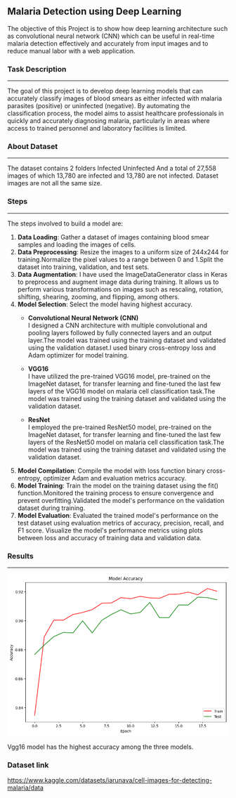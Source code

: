 ## Malaria Detection using Deep Learning

The objective of this Project is to show how deep learning architecture such as convolutional neural network (CNN) which can be useful in real-time malaria detection effectively and accurately from input images and to reduce manual labor with a web application.

### Task Description
----
The goal of this project is to develop deep learning models that can accurately classify images of blood smears as either infected with malaria parasites (positive) or uninfected (negative). By automating the classification process, the model aims to assist healthcare professionals in quickly and accurately diagnosing malaria, particularly in areas where access to trained personnel and laboratory facilities is limited.

### About Dataset  
----
The dataset contains 2 folders
Infected
Uninfected
And a total of 27,558 images of which 13,780 are infected and 13,780 are not infected. Dataset images are not all the same size.

### Steps
----
The steps involved to build a model are:
1. **Data Loading**: Gather a dataset of images containing blood smear samples and loading the images of cells.
2. **Data Preprocessing**: Resize the images to a uniform size of 244x244 for training.Normalize the pixel values to a range between 0 and 1.Split the dataset into training, validation, and test sets.
3. **Data Augmentation**: I have used the ImageDataGenerator class in Keras to preprocess and augment image data during training. It allows us to perform various transformations on images such as rescaling, rotation, shifting, shearing, zooming, and flipping, among others.
4. **Model Selection**: Select the model having highest accuracy.<br>
    -  **Convolutional Neural Network (CNN)**<br>
       I designed a CNN architecture with multiple convolutional and pooling layers followed by fully connected layers and an output layer.The model was trained using the training dataset and validated using the validation dataset.I used binary cross-entropy loss and Adam optimizer for model training.

    -  **VGG16**<br>
      I have utilized the pre-trained VGG16 model, pre-trained on the ImageNet dataset, for transfer learning and fine-tuned the last few layers of the VGG16 model on malaria cell classification task.The model was trained using the training dataset and validated using the validation dataset.

    -  **ResNet**<br>
  I employed the pre-trained ResNet50 model, pre-trained on the ImageNet dataset, for transfer learning and  fine-tuned the last few layers of the ResNet50 model on malaria cell classification task.The model was 
  trained using the training dataset and validated using the validation dataset.<br>
5. **Model Compilation**:  Compile the model with loss function binary cross-entropy, optimizer Adam and evaluation metrics accuracy.
6. **Model Training**:  Train the model on the training dataset using the fit() function.Monitored the training process to ensure convergence and prevent overfitting.Validated the model's performance on the validation dataset during training.
7. **Model Evaluation**:  Evaluated the trained model's performance on the test dataset using evaluation metrics of accuracy, precision, recall, and F1 score.
Visualize the model's performance metrics using plots between loss and accuracy of training data and validation data.

### Results
----
![VGG15 model output](https://github.com/bhavesa16/Deep-Learning-project/blob/main/vgg_output.png)

Vgg16 model has the highest accuracy among the three models.
### Dataset link
https://www.kaggle.com/datasets/iarunava/cell-images-for-detecting-malaria/data


